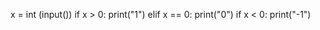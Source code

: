 x = int (input())
if x > 0:
    print("1")
elif x == 0:
    print("0")
if x < 0:
    print("-1")
    
